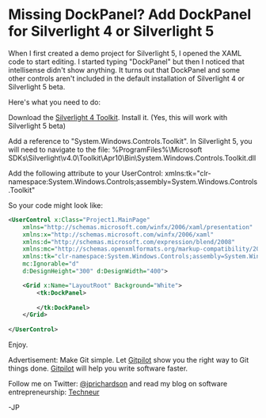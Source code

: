 <!--
author: JP Richardson
publish: Tue Jul 19 2011 19:05:21 GMT-0500 (CDT)
status: publish
type: post
link: https://procbits.wordpress.com/2011/07/19/missing-dockpanel-add-dockpanel-for-silverlight-4-or-silverlight-5/
tags: C#, Silverlight
slug: 2011/07/19/missing-dockpanel-add-dockpanel-for-silverlight-4-or-silverlight-5
-->

Missing DockPanel? Add DockPanel for Silverlight 4 or Silverlight 5
===================================================================

When I first created a demo project for Silverlight 5, I opened the XAML
code to start editing. I started typing "DockPanel" but then I noticed
that intellisense didn't show anything. It turns out that DockPanel and
some other controls aren't included in the default installation of
Silverlight 4 or Silverlight 5 beta.

Here's what you need to do:

Download the [Silverlight 4
Toolkit](http://silverlight.codeplex.com/releases/view/43528). Install
it. (Yes, this will work with Silverlight 5 beta)

Add a reference to "System.Windows.Controls.Toolkit". In Silverlight 5,
you will need to navigate to the file: %ProgramFiles%\\Microsoft
SDKs\\Silverlight\\v4.0\\Toolkit\\Apr10\\Bin\\System.Windows.Controls.Toolkit.dll

Add the following attribute to your UserControl:
xmlns:tk="clr-namespace:System.Windows.Controls;assembly=System.Windows.Controls.Toolkit"

So your code might look like:

```xml
<UserControl x:Class="Project1.MainPage"
    xmlns="http://schemas.microsoft.com/winfx/2006/xaml/presentation"
    xmlns:x="http://schemas.microsoft.com/winfx/2006/xaml"
    xmlns:d="http://schemas.microsoft.com/expression/blend/2008"
    xmlns:mc="http://schemas.openxmlformats.org/markup-compatibility/2006"
    xmlns:tk="clr-namespace:System.Windows.Controls;assembly=System.Windows.Controls.Toolkit"
    mc:Ignorable="d"
    d:DesignHeight="300" d:DesignWidth="400">

    <Grid x:Name="LayoutRoot" Background="White">
        <tk:DockPanel>
            
        </tk:DockPanel>
    </Grid>
    
</UserControl>
```

Enjoy.

Advertisement: Make Git simple. Let [Gitpilot](http://gitpilot.com) show
you the right way to Git things done. [Gitpilot](http://gitpilot.com)
will help you write software faster.

Follow me on Twitter: [@jprichardson](http://twitter.com/jprichardson)
and read my blog on software entrepreneurship:
[Techneur](http://techneur.com)

-JP
